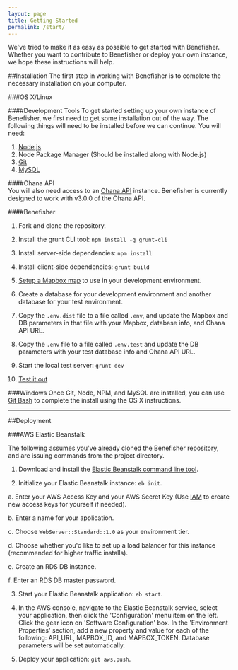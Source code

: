 ```yaml
---
layout: page
title: Getting Started
permalink: /start/
---
```


We've tried to make it as easy as possible to get started with Benefisher. Whether you want to contribute to Benefisher or deploy your own instance, we hope these instructions will help.

##Installation
The first step in working with Benefisher is to complete the necessary installation on your computer.

###OS X/Linux

####Development Tools
To get started setting up your own instance of Benefisher, we first need to get some installation out of the way.
The following things will need to be installed before we can continue. You will need:

  1. [Node.js](https://github.com/joyent/node/wiki/installing-node.js-via-package-manager)
  2. Node Package Manager (Should be installed along with Node.js)
  3. [Git](https://help.github.com/articles/set-up-git/)
  4. [MySQL](http://dev.mysql.com/doc/refman/5.0/en/macosx-installation.html)

####Ohana API  
You will also need access to an [Ohana API](http://ohanapi.org/) instance. Benefisher is currently designed to work with v3.0.0 of the Ohana API.

####Benefisher
1. Fork and clone the repository.
 
2. Install the grunt CLI tool: `npm install -g grunt-cli`

3. Install server-side dependencies: `npm install`

4. Install client-side dependencies: `grunt build`

5. [Setup a Mapbox map](https://www.mapbox.com/help/creating-new-map/) to use in your development environment.

6. Create a database for your development environment and another database for your test environment.

7. Copy the `.env.dist` file to a file called `.env`, and update the Mapbox and DB parameters in that file with your Mapbox, database info, and Ohana API URL.

8. Copy the `.env` file to a file called `.env.test` and update the DB parameters with your test database info and Ohana API URL.

9. Start the local test server: `grunt dev`

10. [Test it out](http://localhost:3000)

###Windows
Once Git, Node, NPM, and MySQL are installed, you can use [Git Bash](http://msysgit.github.io/) to complete the install using the OS X instructions.

---

##Deployment

###AWS Elastic Beanstalk

The following assumes you've already cloned the Benefisher repository, and are issuing commands from the project directory.

1. Download and install the [Elastic Beanstalk command line tool](http://aws.amazon.com/code/6752709412171743).

2. Initialize your Elastic Beanstalk instance: `eb init`.

  a. Enter your AWS Access Key and your AWS Secret Key (Use [IAM](http://docs.aws.amazon.com/IAM/latest/UserGuide/ManagingCredentials.html) to create new access keys for yourself if needed).

  b. Enter a name for your application.

  c. Choose `WebServer::Standard::1.0` as your environment tier.

  d. Choose whether you'd like to set up a load balancer for this instance (recommended for higher traffic installs).

  e. Create an RDS DB instance.

  f. Enter an RDS DB master password.

3. Start your Elastic Beanstalk application: `eb start`.

4. In the AWS console, navigate to the Elastic Beanstalk service, select your application, then click the 'Configuration' menu item on the left. Click the gear icon on 'Software Configuration' box. In the 'Environment Properties' section, add a new property and value for each of the following: API_URL, MAPBOX_ID, and MAPBOX_TOKEN. Database parameters will be set automatically.

5. Deploy your application: `git aws.push`.
